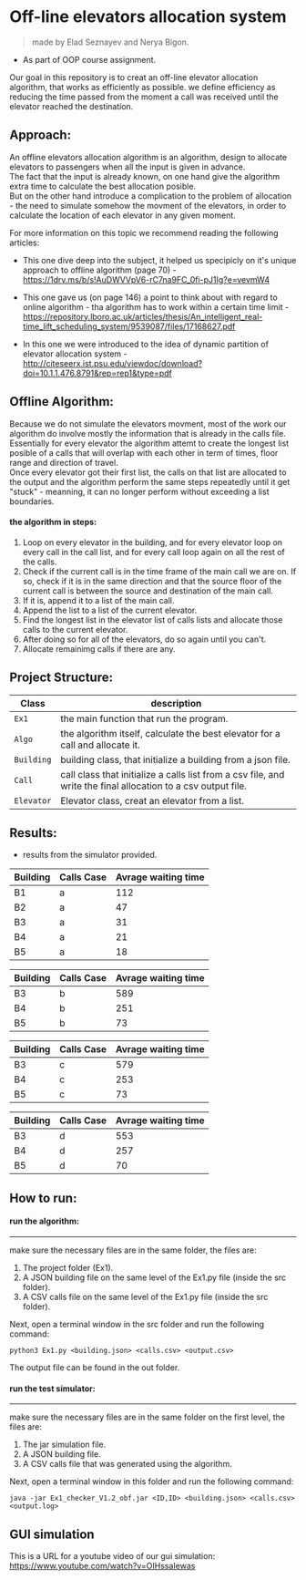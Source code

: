 # Off-line elevators allocation system
> made by Elad Seznayev and Nerya Bigon.
* As part of OOP course assignment.

Our goal in this repository is to creat an off-line elevator allocation algorithm, that works as efficiently as possible.
we define efficiency as reducing the time passed from the moment a call was received until the elevator reached the destination.

## Approach:
An offline elevators allocation algorithm is an algorithm, design to allocate elevators to passengers when all the input is given in advance.  
The fact that the input is already known, on one hand give the algorithm extra time to calculate the best allocation posible.  
But on the other hand introduce a complication to the problem of allocation - the need to simulate somehow the movment of the elevators, in order to calculate the location of each elevator in any given moment.  

For more information on this topic we recommend reading the following articles:
* This one dive deep into the subject, it helped us specipicly on it's unique approach to offline algorithm (page 70) - https://1drv.ms/b/s!AuDWVVpV6-rC7na9FC_0fi-pJ1Ig?e=vevmW4  
* This one gave us (on page 146) a point to think about with regard to online algorithm - tha algorithm has to work within a certain time limit -  https://repository.lboro.ac.uk/articles/thesis/An_intelligent_real-time_lift_scheduling_system/9539087/files/17168627.pdf  

* In this one we were introduced to the idea of dynamic partition of elevator allocation system - http://citeseerx.ist.psu.edu/viewdoc/download?doi=10.1.1.476.8791&rep=rep1&type=pdf  



## Offline Algorithm:
Because we do not simulate the elevators movment, most of the work our algorithm do involve mostly the information that is already in the calls file.
Essentially for every elevator the algorithm attemt to create the longest list posible of a calls that will overlap with each other in term of times, floor range and direction of travel.  
Once every elevator got their first list, the calls on that list are allocated to the output and the algorithm perform the same steps repeatedly until it get "stuck" - meanning, it can no longer perform without exceeding a list boundaries.  


#### the algorithm in steps: 
1. Loop on every elevator in the building, and for every elevator loop on every call in the call list, and for every call loop again on all the rest of the calls.
2. Check if the current call is in the time frame of the main call we are on. If so, check if it is in the same direction and that the source floor of the current call is between the source and destination of the main call. 
3. If it is, append it to a list of the main call.
4. Append the list to a list of the current elevator.
5. Find the longest list in the elevator list of calls lists and allocate those calls to the current elevator.
6. After doing so for all of the elevators, do so again until you can't.
7. Allocate remainimg calls if there are any.

## Project Structure:
Class | description
----- | -----------
`Ex1` | the main function that run the program.
`Algo` | the algorithm itself, calculate the best elevator for a call and allocate it.
`Building` | building class, that initialize a building from a json file. 
`Call` | call class that initialize a calls list from a csv file, and write the final allocation to a csv output file.
`Elevator` | Elevator class, creat an elevator from a list.

## Results:
* results from the simulator provided.  

Building | Calls Case | Avrage waiting time 
-------- | ---------- | ------------------- 
B1 | a | 112 
B2 | a | 47 
B3 | a | 31 
B4 | a | 21 
B5 | a | 18    

Building | Calls Case | Avrage waiting time 
-------- | ---------- | ------------------- 
B3 | b | 589 
B4 | b | 251 
B5 | b | 73  

Building | Calls Case | Avrage waiting time 
-------- | ---------- | ------------------- 
B3 | c | 579 | d |553 
B4 | c | 253 | d |257 
B5 | c | 73 | d | 70    

Building | Calls Case | Avrage waiting time 
-------- | ---------- | ------------------- 
B3 | d |553 
B4 | d |257 
B5 | d | 70

## How to run:
#### run the algorithm: 
------------------------
make sure the necessary files are in the same folder, the files are:
1. The project folder (Ex1).
2. A JSON building file on the same level of the Ex1.py file (inside the src folder).
3. A CSV calls file on the same level of the Ex1.py file (inside the src folder).

Next, open a terminal window in the src folder and run the following command:  

```
python3 Ex1.py <building.json> <calls.csv> <output.csv>
```  
The output file can be found in the out folder.

#### run the test simulator:
-----------------------------
make sure the necessary files are in the same folder on the first level, the files are:
1. The jar simulation file.
2. A JSON building file.
3. A CSV calls file that was generated using the algorithm.

Next, open a terminal window in this folder and run the following command:  
```
java -jar Ex1_checker_V1.2_obf.jar <ID,ID> <building.json> <calls.csv> <output.log>
```

## GUI simulation
This is a URL for a youtube video of our gui simulation:
https://www.youtube.com/watch?v=OIHssaIewas

